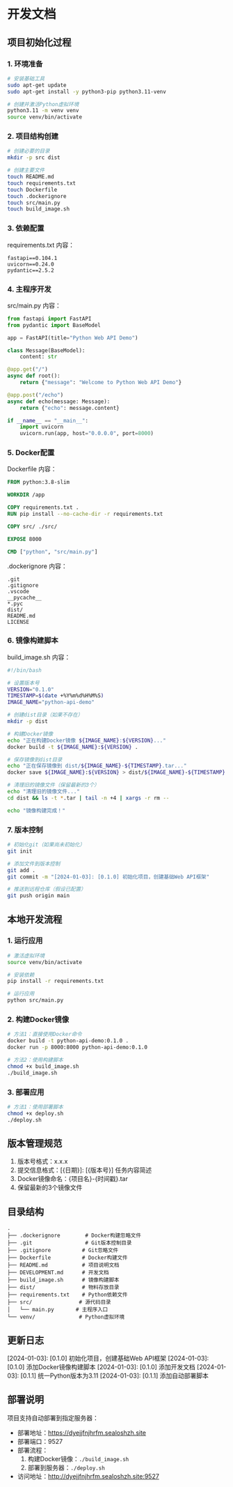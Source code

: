 # 开发文档

## 项目初始化过程

### 1. 环境准备
```bash
# 安装基础工具
sudo apt-get update
sudo apt-get install -y python3-pip python3.11-venv

# 创建并激活Python虚拟环境
python3.11 -m venv venv
source venv/bin/activate
```

### 2. 项目结构创建
```bash
# 创建必要的目录
mkdir -p src dist

# 创建主要文件
touch README.md
touch requirements.txt
touch Dockerfile
touch .dockerignore
touch src/main.py
touch build_image.sh
```

### 3. 依赖配置
requirements.txt 内容：
```
fastapi==0.104.1
uvicorn==0.24.0
pydantic==2.5.2
```

### 4. 主程序开发
src/main.py 内容：
```python
from fastapi import FastAPI
from pydantic import BaseModel

app = FastAPI(title="Python Web API Demo")

class Message(BaseModel):
    content: str

@app.get("/")
async def root():
    return {"message": "Welcome to Python Web API Demo"}

@app.post("/echo")
async def echo(message: Message):
    return {"echo": message.content}

if __name__ == "__main__":
    import uvicorn
    uvicorn.run(app, host="0.0.0.0", port=8000)
```

### 5. Docker配置
Dockerfile 内容：
```dockerfile
FROM python:3.8-slim

WORKDIR /app

COPY requirements.txt .
RUN pip install --no-cache-dir -r requirements.txt

COPY src/ ./src/

EXPOSE 8000

CMD ["python", "src/main.py"]
```

.dockerignore 内容：
```
.git
.gitignore
.vscode
__pycache__
*.pyc
dist/
README.md
LICENSE
```

### 6. 镜像构建脚本
build_image.sh 内容：
```bash
#!/bin/bash

# 设置版本号
VERSION="0.1.0"
TIMESTAMP=$(date +%Y%m%d%H%M%S)
IMAGE_NAME="python-api-demo"

# 创建dist目录（如果不存在）
mkdir -p dist

# 构建Docker镜像
echo "正在构建Docker镜像 ${IMAGE_NAME}:${VERSION}..."
docker build -t ${IMAGE_NAME}:${VERSION} .

# 保存镜像到dist目录
echo "正在保存镜像到 dist/${IMAGE_NAME}-${TIMESTAMP}.tar..."
docker save ${IMAGE_NAME}:${VERSION} > dist/${IMAGE_NAME}-${TIMESTAMP}.tar

# 清理旧的镜像文件（保留最新的3个）
echo "清理旧的镜像文件..."
cd dist && ls -t *.tar | tail -n +4 | xargs -r rm --

echo "镜像构建完成！"
```

### 7. 版本控制
```bash
# 初始化git（如果尚未初始化）
git init

# 添加文件到版本控制
git add .
git commit -m "[2024-01-03]: [0.1.0] 初始化项目，创建基础Web API框架"

# 推送到远程仓库（假设已配置）
git push origin main
```

## 本地开发流程

### 1. 运行应用
```bash
# 激活虚拟环境
source venv/bin/activate

# 安装依赖
pip install -r requirements.txt

# 运行应用
python src/main.py
```

### 2. 构建Docker镜像
```bash
# 方法1：直接使用Docker命令
docker build -t python-api-demo:0.1.0 .
docker run -p 8000:8000 python-api-demo:0.1.0

# 方法2：使用构建脚本
chmod +x build_image.sh
./build_image.sh
```

### 3. 部署应用
```bash
# 方法1：使用部署脚本
chmod +x deploy.sh
./deploy.sh
```

## 版本管理规范

1. 版本号格式：x.x.x
2. 提交信息格式：[{日期}]: [{版本号}] 任务内容简述
3. Docker镜像命名：{项目名}-{时间戳}.tar
4. 保留最新的3个镜像文件

## 目录结构
```
.
├── .dockerignore        # Docker构建忽略文件
├── .git                 # Git版本控制目录
├── .gitignore          # Git忽略文件
├── Dockerfile          # Docker构建文件
├── README.md           # 项目说明文档
├── DEVELOPMENT.md      # 开发文档
├── build_image.sh      # 镜像构建脚本
├── dist/               # 物料存放目录
├── requirements.txt    # Python依赖文件
├── src/               # 源代码目录
│   └── main.py       # 主程序入口
└── venv/              # Python虚拟环境
```

## 更新日志
[2024-01-03]: [0.1.0] 初始化项目，创建基础Web API框架
[2024-01-03]: [0.1.0] 添加Docker镜像构建脚本
[2024-01-03]: [0.1.0] 添加开发文档
[2024-01-03]: [0.1.1] 统一Python版本为3.11
[2024-01-03]: [0.1.1] 添加自动部署脚本

## 部署说明
项目支持自动部署到指定服务器：
- 部署地址：https://dyejjfnjhrfm.sealoshzh.site
- 部署端口：9527
- 部署流程：
  1. 构建Docker镜像：`./build_image.sh`
  2. 部署到服务器：`./deploy.sh`
- 访问地址：http://dyejjfnjhrfm.sealoshzh.site:9527 